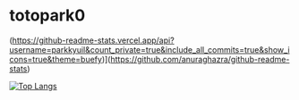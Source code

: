 # totopark0



(https://github-readme-stats.vercel.app/api?username=parkkyuil&count_private=true&include_all_commits=true&show_icons=true&theme=buefy)](https://github.com/anuraghazra/github-readme-stats)

[![Top Langs](https://github-readme-stats.vercel.app/api/top-langs/?username=parkkyuil)](https://github.com/parkkyuil/github-readme-stats)
